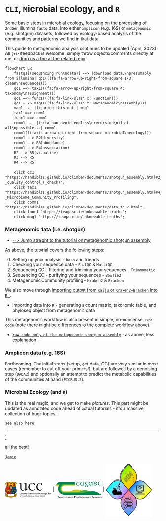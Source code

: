 # `CLI`, `M`icro`b`ial `E`cology, and `R`

Some basic steps in microbial ecology, focusing on the processing of `2ndGen` Illumina `fastq` data, into either `amplicon` (e.g. 16S) or `metagenomic` (e.g. shotgun) datasets, followed by ecology-based analysis of the communities and patterns we find in that data.

This guide to metagenomic analysis continues to be updated (April, 3023). All (+/-)feedback is welcome: simply throw objects/comments directly at me, or [drop us a line at the related repo](https://github.com/handibles/climber/issues) .

```mermaid
flowchart LR
	fastq1[(sequencing run\ndata)] ==> |download data,\npresumably from illumina| qc1(((fa:fa-arrow-up-right-from-square 1-3: clean\nsequences)))
    qc1 ==> tax1(((fa:fa-arrow-up-right-from-square 4: taxonomy\nassignment)))
    qc1 ==> func1(((fa:fa-link-slash x: Function)))
    qc1 -.-> mag1(((fa:fa-link-slash Y: Metagenomic\nassembly)))
    mag1 -.- |figuring this out!| mag1
    tax1 ==> comm1 
    func1 ==> comm1 
    comm1 -.- |fa:fa-ban avoid endless\nrecursion\nif at all\npossible...| comm1
    comm1(((fa:fa-arrow-up-right-from-square microbial\necology)))
    comm1 --> R2(diversity)
    comm1 --> R3(abundance)
    comm1 --> R4(association)
    R2 --> R5(visualise)
    R3 --> R5
    R4 --> R5

    click qc1 "https://handibles.github.io/climber/documents/shotgun_assembly.html#2_-_quality_control_(_check)";
    click tax1 "https://handibles.github.io/climber/documents/shotgun_assembly.html#4_-_Microbiome_Community_Profiling";
    click comm1 "https://handibles.github.io/climber/documents/data_to_R.html";
    click func1 "https://teagasc.ie/unknowable_truths";
    click mag1 "https://teagasc.ie/unknowable_truths";
```


### Metagenomic data (i.e. shotgun)

  * <a href="https://handibles.github.io/climber/documents/shotgun_assembly.html">`-->` Jump straight to the tutorial on metagenomic shotgun assembly </a> 

As above, the tutorial covers the following steps:

  0. Setting up your analysis - `bash` and friends
  1. Checking your sequence data - `FastQC` & `MultiQC`
  2. Sequencing QC - filtering and trimming your sequences - `Trimmomatic`
  3. Sequencing QC - purifying your sequences - `BowTie2`
  4. Metagenomic Community profiling - `Kraken2` & `Bracken`


We also move through <a href="documents/data_to_R.html">importing output from `Kaiju` or `Kraken2+Bracken` into `R`: </a>.

  * importing data into `R` - generating a count matrix, taxonomic table, and phyloseq object from metagenomic data


This metagenomic workflow is also present in simple, no-nonsense, `raw code` (note there might be differences to the complete workflow above).

  * <a href="documents/shotgun_assembly_raw.html">`raw code only of the metagenomic shotgun assembly`</a> - as above, less explanation


### Amplicon data (e.g. 16S)

Forthcoming. The initial steps (setup, get data, QC) are very similar in most cases (remember to cut off your primers!), but are followed by a denoising step (`DADA2`) and optionally an attempt to predict the metabolic capabilities of the communities at hand (`PICRUSt2`).


### Microbial Ecology (and `R`)

This is the real magic, and we get to make _pictures_. This part might be updated as annotated code ahead of actual tutorials - it's a massive collection of huge topics..


<a href="documents/mb6302__preamble.html">`see also here`</a>

---

  <a href="documents/climber_todo.html">`</a>

all the best!  

<a href="https://www.fhi.ie/project/jamie-fitzgerald/"> `Jamie` </a>

<img src="vis/ucc.png" width="150" align="center" /> | <img src="vis/teag.png" width="150" align="center" /> | <img src="vis/v1group.png" width="150" align="center"/>
